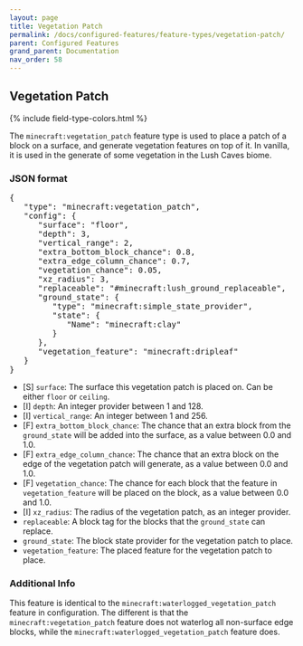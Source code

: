 ```yaml
---
layout: page
title: Vegetation Patch
permalink: /docs/configured-features/feature-types/vegetation-patch/
parent: Configured Features
grand_parent: Documentation
nav_order: 58
---
```


## Vegetation Patch

<head>
    {% include field-type-colors.html %}
</head>

The `minecraft:vegetation_patch` feature type is used to place a patch of a block on a surface, and generate vegetation features on top of it. In vanilla, it is used in the generate of some vegetation in the Lush Caves biome.

### JSON format

<pre>
{
   "type": "minecraft:vegetation_patch",
   "config": {
      "surface": "floor",
      "depth": 3,
      "vertical_range": 2,
      "extra_bottom_block_chance": 0.8,
      "extra_edge_column_chance": 0.7,
      "vegetation_chance": 0.05,
      "xz_radius": 3,
      "replaceable": "#minecraft:lush_ground_replaceable",
      "ground_state": {
         "type": "minecraft:simple_state_provider",
         "state": {
            "Name": "minecraft:clay"
         }
      },
      "vegetation_feature": "minecraft:dripleaf"
   }
}
</pre>

* ‌<pu>[S]</pu> `surface`: The surface this vegetation patch is placed on. Can be either `floor` or `ceiling`.
* ‌<bl>[I]</bl> `depth`: An integer provider between 1 and 128.
* ‌<bl>[I]</bl> `vertical_range`: An integer between 1 and 256.
* ‌<ye>[F]</ye> `extra_bottom_block_chance`: The chance that an extra block from the `ground_state` will be added into the surface, as a value between 0.0 and 1.0.
* ‌<ye>[F]</ye> `extra_edge_column_chance`: The chance that an extra block on the edge of the vegetation patch will generate, as a value between 0.0 and 1.0.
* ‌<ye>[F]</ye> `vegetation_chance`: The chance for each block that the feature in `vegetation_feature` will be placed on the block, as a value between 0.0 and 1.0.
* ‌<bl>[I]</bl> `xz_radius`: The radius of the vegetation patch, as an integer provider.
* `replaceable`: A block tag for the blocks that the `ground_state` can replace.
* `ground_state`: The block state provider for the vegetation patch to place.
* `vegetation_feature`: The placed feature for the vegetation patch to place.

### Additional Info

This feature is identical to the `minecraft:waterlogged_vegetation_patch` feature in configuration. The different is that the `minecraft:vegetation_patch` feature does not waterlog all non-surface edge blocks, while the `minecraft:waterlogged_vegetation_patch` feature does. 